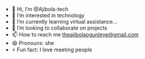 - 👋 Hi, I’m @Ajibola-tech
- 👀 I’m interested in technology 
- 🌱 I’m currently learning virtual assistance...
- 💞️ I’m looking to collaborate on projects
- 📫 How to reach me theajibolaogunleye@gmail.com
- 😄 Pronouns: she
- ⚡ Fun fact: I love meeting people

<!---
Ajibola-tech/Ajibola-tech is a ✨ special ✨ repository because its `README.md` (this file) appears on your GitHub profile.
You can click the Preview link to take a look at your changes.
--->
